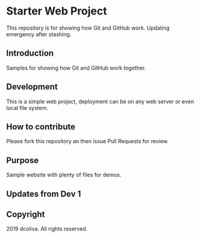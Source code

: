 # Starter Web Project

This repository is for showing how Git and GitHub work. Updating emergency after stashing.

## Introduction

Samples for showing how Git and GitHub work together.

## Development

This is a simple web project, deployment can be on any web server or even local file system.

## How to contribute

Please fork this repository an then issue Pull Requests for review.

## Purpose

Sample website with plenty of files for demos.

## Updates from Dev 1

## Copyright

2019 dcoliva. All rights reserved.
